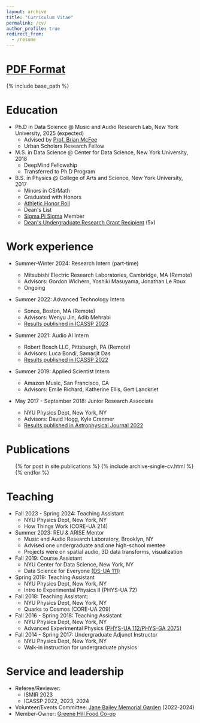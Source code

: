 ```yaml
---
layout: archive
title: "Curriculum Vitae" 
permalink: /cv/
author_profile: true
redirect_from:
  - /resume
---
```

# [PDF Format](../files/Ick_CV.pdf)

{% include base_path %}

Education
======
* Ph.D in Data Science @ Music and Audio Research Lab, New York University, 2025 (expected)
  - Advised by [Prof. Brian McFee](https://brianmcfee.net/)
  - Urban Scholars Research Fellow
* M.S. in Data Science @ Center for Data Science, New York University, 2018
  - DeepMind Fellowship
  - Transferred to Ph.D Program
* B.S. in Physics @ College of Arts and Science, New York University, 2017
  - Minors in CS/Math
  - Graduated with Honors
  - [Athletic Honor Roll](https://gonyuathletics.com/sports/mens-fencing/roster/chris-ick/7426)
  - Dean's List
  - [Sigma Pi Sigma](https://www.sigmapisigma.org/) Member
  - [Dean's Undergraduate Research Grant Recipient](https://cas.nyu.edu/undergraduate-research/deans-undergraduate-research-fund.html) (5x)

Work experience
======
* Summer-Winter 2024: Research Intern (part-time)
  * Mitsubishi Electric Research Laboratories, Cambridge, MA (Remote)
  * Advisors: Gordon Wichern, Yoshiki Masuyama, Jonathan Le Roux
  * Ongoing

* Summer 2022: Advanced Technology Intern
  * Sonos, Boston, MA (Remote)
  * Advisors: Wenyu Jin, Adib Mehrabi
  * [Results published in ICASSP 2023](../publication/2023_blindparameterest)

* Summer 2021: Audio AI Intern
  * Robert Bosch LLC, Pittsburgh, PA (Remote)
  * Advisors: Luca Bondi, Samarjit Das
  * [Results published in ICASSP 2022](../publication/2022_acousticimaging)

* Summer 2019: Applied Scientist Intern
  * Amazon Music, San Francisco, CA
  * Advisors: Emile Richard, Katherine Ellis, Gert Lanckriet

* May 2017 - September 2018: Junior Research Associate
  * NYU Physics Dept, New York, NY
  * Advisors: David Hogg, Kyle Cranmer
  * [Results published in Astrophysical Journal 2022](../publication/2022_qpo)


Publications
======
  <ul>{% for post in site.publications %}
    {% include archive-single-cv.html %}
  {% endfor %}</ul>
  
Teaching
======
* Fall 2023 - Spring 2024: Teaching Assistant
  * NYU Physics Dept, New York, NY
  * How Things Work (CORE-UA 214)
* Summer 2023: REU & ARISE Mentor
  * Music and Audio Research Laboratory, Brooklyn, NY
  * Advised one undergraduate and one high-school mentee
  * Projects were on spatial audio, 3D data transforms, visualization
* Fall 2019: Course Assistant
  * NYU Center for Data Science, New York, NY
  * Data Science for Everyone [(DS-UA 111)](https://wp.nyu.edu/ds4e/)
* Spring 2019: Teaching Assistant
  * NYU Physics Dept, New York, NY
  * Intro to Experimental Physics II (PHYS-UA 72)
* Fall 2018: Teaching Assistant:
  * NYU Physics Dept, New York, NY
  * Quarks to Cosmos (CORE-UA 209)
* Fall 2016 - Spring 2018: Teaching Assistant
  * NYU Physics Dept, New York, NY
  * Advanced Experimental Physics [(PHYS-UA 112/PHYS-GA 2075)](https://physics.nyu.edu/~physlab/Experimental_Phys/Experimental_phys.html)
* Fall 2014 - Spring 2017: Undergraduate Adjunct Instructor
  * NYU Physics Dept, New York, NY
  * Walk-in instruction for undergraduate physics
  
Service and leadership
======
* Referee/Reviewer:
  * ISMIR 2023
  * ICASSP 2022, 2023, 2024
* Volunteer/Events Committee: [Jane Bailey Memorial Garden](https://www.nyrp.org/en/gardens-and-parks/jane-bailey-memorial-garden/) (2022-2024)
* Member-Owner: [Greene Hill Food Co-op](https://www.greenehillfood.coop/)
